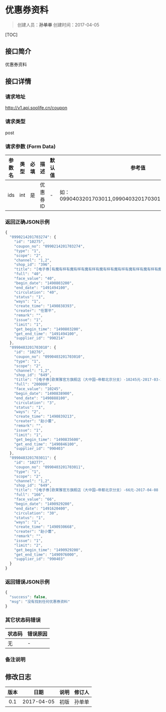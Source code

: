 # 优惠券资料
>创建人员：**孙单单**
>创建时间：2017-04-05

[TOC]


## 接口简介
优惠券资料

## 接口详情

### 请求地址
http://v1.api.soolife.cn/coupon

### 请求类型
post

### 请求参数 (Form Data)
| 参数名 | 类型 | 必填 | 描述 | 默认值 | 参考值 |
| --- | :---: | :---: | --- | --- | --- |
|ids|int|是|优惠券ID|-|如：0990403201703011,0990403201703010,0990214201703274|

### 返回正确JSON示例
```javascript
{
  "0990214201703274": {
    "id": "10275",
    "coupon_no": "0990214201703274",
    "type": "1",
    "scope": "2",
    "channel": "1,2",
    "shop_id": "396",
    "title": "[电子券]有魔有样有魔有样有魔有样有魔有样有魔有样有魔有样有魔有样有魔有样有魔有样有魔有样有魔有样-40元-2017-04-06 23:55",
    "full": "40",
    "face_value": "40",
    "begin_date": "1490803200",
    "end_date": "1491494100",
    "circulation": "40",
    "status": "1",
    "ways": "1",
    "create_time": "1490838393",
    "creater": "任慧平",
    "remark": "",
    "issue": "1",
    "limit": "1",
    "get_begin_time": "1490803200",
    "get_end_time": "1491494100",
    "supplier_id": "990214"
  },
  "0990403201703010": {
    "id": "10276",
    "coupon_no": "0990403201703010",
    "type": "1",
    "scope": "2",
    "channel": "1,2",
    "shop_id": "649",
    "title": "[电子券]欧莱雅官方旗舰店（大中国—帝都北京分支）-10245元-2017-03-30 23:35",
    "full": "200000",
    "face_value": "10245",
    "begin_date": "1490838900",
    "end_date": "1490888100",
    "circulation": "3",
    "status": "1",
    "ways": "2",
    "create_time": "1490839213",
    "creater": "赵小蕾",
    "remark": "",
    "issue": "1",
    "limit": "1",
    "get_begin_time": "1490835600",
    "get_end_time": "1490846100",
    "supplier_id": "990403"
  },
  "0990403201703011": {
    "id": "10277",
    "coupon_no": "0990403201703011",
    "type": "1",
    "scope": "2",
    "channel": "1,2",
    "shop_id": "649",
    "title": "[电子券]欧莱雅官方旗舰店（大中国—帝都北京分支）-66元-2017-04-08 11:00",
    "full": "166",
    "face_value": "66",
    "begin_date": "1490929200",
    "end_date": "1491620400",
    "circulation": "30",
    "status": "1",
    "ways": "1",
    "create_time": "1490930668",
    "creater": "赵小蕾",
    "remark": "",
    "issue": "1",
    "limit": "2",
    "get_begin_time": "1490929200",
    "get_end_time": "1490976000",
    "supplier_id": "990403"
  }
}
```
### 返回错误JSON示例
```javascript
{
  "success": false,
  "msg": "没有找到任何优惠券资料"
}
```

### 其它状态码错误
| 状态码 | 错误原因     |
| :------------- | :------------- |
|无|-|

### 备注说明


## 修改日志
| 版本   | 日期         | 说明   | 修订人  |
| :----: | :----------: | :---- | :---- |
| 0.1  | 2017-04-05 | 初版   | 孙单单  |